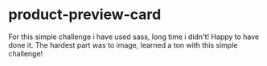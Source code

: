 # product-preview-card
For this simple challenge i have used sass, long time i didn't! Happy to have done it.
The hardest part was to image, learned a ton with this simple challenge!
